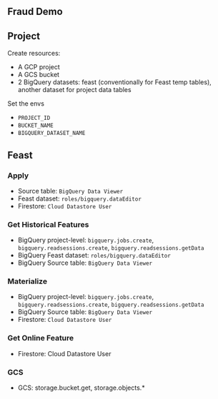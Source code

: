 Fraud Demo
---

## Project

Create resources:
- A GCP project
- A GCS bucket
- 2 BigQuery datasets: feast (conventionally for Feast temp tables), another dataset for project data tables

Set the envs
- `PROJECT_ID`
- `BUCKET_NAME`
- `BIGQUERY_DATASET_NAME`


## Feast

### Apply

- Source table: `BigQuery Data Viewer`
- Feast dataset: `roles/bigquery.dataEditor`
- Firestore: `Cloud Datastore User`

### Get Historical Features

- BigQuery project-level: `bigquery.jobs.create`, `bigquery.readsessions.create`, `bigquery.readsessions.getData`
- BigQuery Feast dataset: `roles/bigquery.dataEditor`
- BigQuery Source table: `BigQuery Data Viewer`

### Materialize

- BigQuery project-level: `bigquery.jobs.create`, `bigquery.readsessions.create`, `bigquery.readsessions.getData`
- BigQuery Source table: `BigQuery Data Viewer`
- Firestore: `Cloud Datastore User`

### Get Online Feature

- Firestore: Cloud Datastore User

### GCS
- GCS: storage.bucket.get, storage.objects.*
